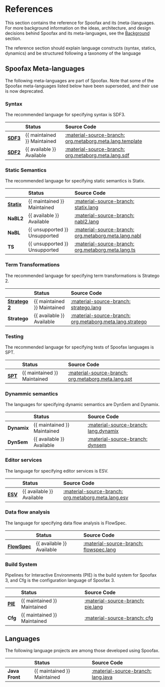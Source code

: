 # References
This section contains the reference for Spoofax and its (meta-)languages.  For more background information on the ideas, architecture, and design decisions behind Spoofax and its meta-languages, see the [Background](../background/index.md) section.

The reference section should explain language constructs (syntax, statics, dynamics) and be structured following a taxonomy of the language

## Spoofax Meta-languages
The following meta-languages are part of Spoofax. Note that some of the Spoofax meta-languages listed below have been superseded, and their use is now deprecated.

### Syntax
The recommended language for specifying syntax is SDF3.

|      | Status | Source Code |
| :--- | :----- | :---------- |
| [**SDF3**](./sdf3/index.md) | {{ maintained }}  Maintained  | [:material-source-branch: org.metaborg.meta.lang.template](https://github.com/metaborg/sdf/tree/master/org.metaborg.meta.lang.template) |
| [**SDF2**](./sdf2/index.md) | {{ available }}   Available   | [:material-source-branch: org.metaborg.meta.lang.sdf](https://github.com/metaborg/sdf/tree/master/org.metaborg.meta.lang.sdf) |


### Static Semantics
The recommended language for specifying static semantics is Statix.

|      | Status | Source Code |
| :--- | :----- | :---------- |
| [**Statix**](./statix/index.md) | {{ maintained }}  Maintained  | [:material-source-branch: statix.lang](https://github.com/metaborg/nabl/tree/master/statix.lang) |
| **NaBL2**                       | {{ available }}   Available   | [:material-source-branch: nabl2.lang](https://github.com/metaborg/nabl/tree/master/nabl2.lang) |
| **NaBL**                        | {{ unsupported }} Unsupported | [:material-source-branch: org.metaborg.meta.lang.nabl](https://github.com/metaborg/nabl/tree/master/org.metaborg.meta.lang.nabl) |
| **TS**                          | {{ unsupported }} Unsupported | [:material-source-branch: org.metaborg.meta.lang.ts](https://github.com/metaborg/ts/tree/master/org.metaborg.meta.lang.ts) |


### Term Transformations
The recommended language for specifying term transformations is Stratego 2.

|      | Status | Source Code |
| :--- | :----- | :---------- |
| [**Stratego 2**](./stratego/index.md) | {{ maintained }}  Maintained  | [:material-source-branch: stratego.lang](https://github.com/metaborg/stratego/tree/master/stratego.lang) |
| **Stratego**                          | {{ available }}   Available   | [:material-source-branch: org.metaborg.meta.lang.stratego](https://github.com/metaborg/stratego/tree/master/org.metaborg.meta.lang.stratego) |


### Testing
The recommended language for specifying tests of Spoofax languages is SPT.

|      | Status | Source Code |
| :--- | :----- | :---------- |
| [**SPT**](./spt/index.md) | {{ maintained }}  Maintained  | [:material-source-branch: org.metaborg.meta.lang.spt](https://github.com/metaborg/spt/tree/master/org.metaborg.meta.lang.spt) |


### Dynammic semantics
The languages for specifying dynamic semantics are DynSem and Dynamix.

|      | Status | Source Code |
| :--- | :----- | :---------- |
| **Dynamix** | {{ maintained }}  Maintained  | [:material-source-branch: lang.dynamix](https://github.com/metaborg/metaborg-dynamix/tree/master/lang.dynamix) |
| **DynSem**  | {{ available }}   Available   | [:material-source-branch: dynsem](https://github.com/metaborg/dynsem/tree/master/dynsem) |


### Editor services
The language for specifying editor services is ESV.

|      | Status | Source Code |
| :--- | :----- | :---------- |
| [**ESV**](./esv/index.md) | {{ available }}  Available  | [:material-source-branch: org.metaborg.meta.lang.esv](https://github.com/metaborg/esv/tree/master/org.metaborg.meta.lang.esv) |


### Data flow analysis
The language for specifying data flow analysis is FlowSpec.

|      | Status | Source Code |
| :--- | :----- | :---------- |
| [**FlowSpec**](./flowspec/index.md) | {{ available }}  Available  | [:material-source-branch: flowspec.lang](https://github.com/metaborg/flowspec/tree/master/flowspec.lang) |


### Build System
Pipelines for Interactive Environments (PIE) is the build system for Spoofax 3, and Cfg is the configuration language of Spoofax 3.

|      | Status | Source Code |
| :--- | :----- | :---------- |
| [**PIE**](./pie/index.md) | {{ maintained }}  Maintained  | [:material-source-branch: pie.lang](https://github.com/metaborg/pie/tree/develop/lang/lang) |
| **Cfg**                   | {{ maintained }}  Maintained  | [:material-source-branch: cfg](https://github.com/metaborg/spoofax-pie/tree/develop/lwb/metalang/cfg/cfg) |



## Languages
The following language projects are among those developed using Spoofax.

|      | Status | Source Code |
| :--- | :----- | :---------- |
| **Java Front** | {{ maintained }}  Maintained  | [:material-source-branch: lang.java](https://github.com/metaborg/java-front/tree/master/lang.java) |
